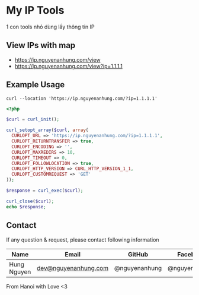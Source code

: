 # My IP Tools

1 con tools nhỏ dùng lấy thông tin IP

## View IPs with map

- https://ip.nguyenanhung.com/view
- https://ip.nguyenanhung.com/view?ip=1.1.1.1

## Example Usage

```shell
curl --location 'https://ip.nguyenanhung.com/?ip=1.1.1.1'
```

```php
<?php

$curl = curl_init();

curl_setopt_array($curl, array(
  CURLOPT_URL => 'https://ip.nguyenanhung.com/?ip=1.1.1.1',
  CURLOPT_RETURNTRANSFER => true,
  CURLOPT_ENCODING => '',
  CURLOPT_MAXREDIRS => 10,
  CURLOPT_TIMEOUT => 0,
  CURLOPT_FOLLOWLOCATION => true,
  CURLOPT_HTTP_VERSION => CURL_HTTP_VERSION_1_1,
  CURLOPT_CUSTOMREQUEST => 'GET'
));

$response = curl_exec($curl);

curl_close($curl);
echo $response;

```

## Contact

If any question & request, please contact following information

| Name        | Email                | GitHub        | Facebook      |
|-------------|----------------------|---------------|---------------|
| Hung Nguyen | dev@nguyenanhung.com | @nguyenanhung | @nguyenanhung |

From Hanoi with Love <3

